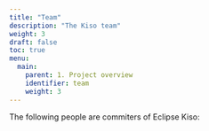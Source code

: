 ```yaml
---
title: "Team"
description: "The Kiso team"
weight: 3
draft: false
toc: true
menu:
  main:
    parent: 1. Project overview
    identifier: team
    weight: 3
---
```


The following people are commiters of Eclipse Kiso:
